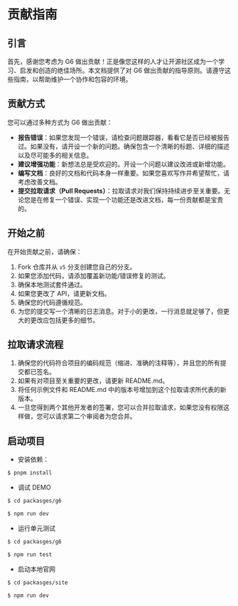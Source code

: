 # 贡献指南

## 引言

首先，感谢您考虑为 G6 做出贡献！正是像您这样的人才让开源社区成为一个学习、启发和创造的绝佳场所。本文档提供了对 G6 做出贡献的指导原则。请遵守这些指南，以帮助维护一个协作和包容的环境。

## 贡献方式

您可以通过多种方式为 G6 做出贡献：

- **报告错误**：如果您发现一个错误，请检查问题跟踪器，看看它是否已经被报告过。如果没有，请开设一个新的问题。确保包含一个清晰的标题、详细的描述以及尽可能多的相关信息。
- **建议增强功能**：新想法总是受欢迎的。开设一个问题以建议改进或新增功能。
- **编写文档**：良好的文档和代码本身一样重要。如果您喜欢写作并希望帮忙，请考虑改善文档。
- **提交拉取请求（Pull Requests）**：拉取请求对我们保持持续进步至关重要。无论您是在修复一个错误、实现一个功能还是改进文档，每一份贡献都是宝贵的。

## 开始之前

在开始贡献之前，请确保：

1. Fork 仓库并从 `v5` 分支创建您自己的分支。
2. 如果您添加代码，请添加覆盖新功能/错误修复的测试。
3. 确保本地测试套件通过。
4. 如果您更改了 API，请更新文档。
5. 确保您的代码遵循规范。
6. 为您的提交写一个清晰的日志消息。对于小的更改，一行消息就足够了，但更大的更改应包括更多的细节。

## 拉取请求流程

1. 确保您的代码符合项目的编码规范（缩进、准确的注释等），并且您的所有提交都已签名。
2. 如果有对项目至关重要的更改，请更新 README.md。
3. 将任何示例文件和 README.md 中的版本号增加到这个拉取请求所代表的新版本。
4. 一旦您得到两个其他开发者的签署，您可以合并拉取请求，如果您没有权限这样做，您可以请求第二个审阅者为您合并。

## 启动项目

- 安装依赖：

```bash
$ pnpm install
```

- 调试 DEMO

```bash
$ cd packasges/g6

$ npm run dev
```

- 运行单元测试

```bash
$ cd packasges/g6

$ npm run test
```

- 启动本地官网

```bash
$ cd packasges/site

$ npm run dev
```
